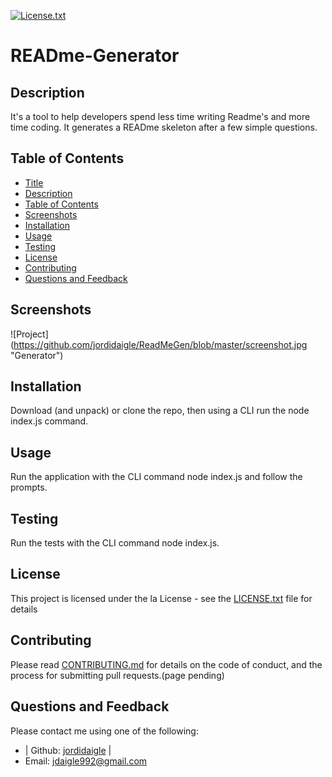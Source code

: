 
  [license-shield]: https://img.shields.io/github/license/jordidaigle/READme-Generator.svg?style=flat-square
  [license-url]: https://github.com/jordidaigle/READme-Generator/blob/master/LICENSE.txt
  [![License.txt][license-shield]][license-url]
  # READme-Generator
  ## Description
  It's a tool to help developers spend less time writing Readme's and more time coding. It generates a READme skeleton after a few simple questions.
  ## Table of Contents
  - [Title](#title)
  - [Description](#description)
  - [Table of Contents](#table-of-contents)
  - [Screenshots](#screenshots)
  - [Installation](#installation)
  - [Usage](#usage)
  - [Testing](#testing)
  - [License](#license)
  - [Contributing](#contributing)
  - [Questions and Feedback](#questions-and-feedback)
  ## Screenshots
  ![Project] (https://github.com/jordidaigle/ReadMeGen/blob/master/screenshot.jpg "Generator")
  ## Installation
  Download (and unpack) or clone the repo, then using a CLI run the node index.js command.
  ## Usage
  Run the application with the CLI command node index.js and follow the prompts.
  ## Testing
  Run the tests with the CLI command node index.js.
  ## License
  This project is licensed under the la License - see the [LICENSE.txt](https://github.com/jordidaigle/READme-Generator/blob/master/License.txt) file for details
  ## Contributing
  Please read [CONTRIBUTING.md](https://github.com/jordidaigle/READme-Generator/blob/master/CONTRIBUTING.md) for details on the code of conduct, and the process for submitting pull requests.(page pending)
  ## Questions and Feedback
  Please contact me using one of the following:
  
  - | Github: [jordidaigle](https://gist.github.com/jordidaigle) |
  - Email: jdaigle992@gmail.com
  

